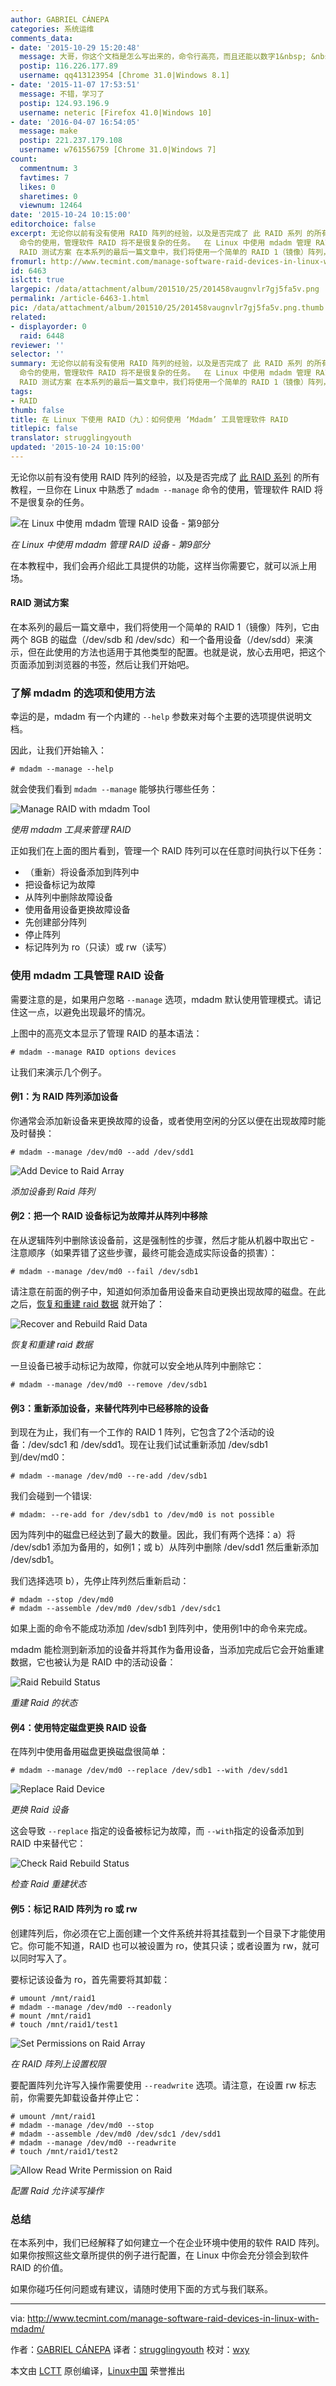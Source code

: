 ```yaml
---
author: GABRIEL CÁNEPA
categories: 系统运维
comments_data:
- date: '2015-10-29 15:20:48'
  message: 大哥，你这个文档是怎么写出来的，命令行高亮，而且还能以数字1&nbsp; &nbsp;2&nbsp; &nbsp; 3排序，请指教，谢谢。
  postip: 116.226.177.89
  username: qq413123954 [Chrome 31.0|Windows 8.1]
- date: '2015-11-07 17:53:51'
  message: 不错，学习了
  postip: 124.93.196.9
  username: neteric [Firefox 41.0|Windows 10]
- date: '2016-04-07 16:54:05'
  message: make
  postip: 221.237.179.108
  username: w761556759 [Chrome 31.0|Windows 7]
count:
  commentnum: 3
  favtimes: 7
  likes: 0
  sharetimes: 0
  viewnum: 12464
date: '2015-10-24 10:15:00'
editorchoice: false
excerpt: 无论你以前有没有使用 RAID 阵列的经验，以及是否完成了 此 RAID 系列 的所有教程，一旦你在 Linux 中熟悉了 mdadm --manage
  命令的使用，管理软件 RAID 将不是很复杂的任务。  在 Linux 中使用 mdadm 管理 RAID 设备 - 第9部分 在本教程中，我们会再介绍此工具提供的功能，这样当你需要它，就可以派上用场。
  RAID 测试方案 在本系列的最后一篇文章中，我们将使用一个简单的 RAID 1（镜像）阵列，它由两个 8GB 的磁盘（/dev/sdb 和 /dev/sdc）和一个备用设备（/dev/sdd）来演示，但在此使用的方法也适用于其他类型的配置。也就是说，放心
fromurl: http://www.tecmint.com/manage-software-raid-devices-in-linux-with-mdadm/
id: 6463
islctt: true
largepic: /data/attachment/album/201510/25/201458vaugnvlr7gj5fa5v.png
permalink: /article-6463-1.html
pic: /data/attachment/album/201510/25/201458vaugnvlr7gj5fa5v.png.thumb.jpg
related:
- displayorder: 0
  raid: 6448
reviewer: ''
selector: ''
summary: 无论你以前有没有使用 RAID 阵列的经验，以及是否完成了 此 RAID 系列 的所有教程，一旦你在 Linux 中熟悉了 mdadm --manage
  命令的使用，管理软件 RAID 将不是很复杂的任务。  在 Linux 中使用 mdadm 管理 RAID 设备 - 第9部分 在本教程中，我们会再介绍此工具提供的功能，这样当你需要它，就可以派上用场。
  RAID 测试方案 在本系列的最后一篇文章中，我们将使用一个简单的 RAID 1（镜像）阵列，它由两个 8GB 的磁盘（/dev/sdb 和 /dev/sdc）和一个备用设备（/dev/sdd）来演示，但在此使用的方法也适用于其他类型的配置。也就是说，放心
tags:
- RAID
thumb: false
title: 在 Linux 下使用 RAID（九）：如何使用 ‘Mdadm’ 工具管理软件 RAID
titlepic: false
translator: strugglingyouth
updated: '2015-10-24 10:15:00'
---
```


无论你以前有没有使用 RAID 阵列的经验，以及是否完成了 [此 RAID 系列](/article-6085-1.html) 的所有教程，一旦你在 Linux 中熟悉了 `mdadm --manage` 命令的使用，管理软件 RAID 将不是很复杂的任务。


![在 Linux 中使用 mdadm 管理 RAID 设备 - 第9部分](/data/attachment/album/201510/25/201458vaugnvlr7gj5fa5v.png)


*在 Linux 中使用 mdadm 管理 RAID 设备 - 第9部分*


在本教程中，我们会再介绍此工具提供的功能，这样当你需要它，就可以派上用场。


#### RAID 测试方案


在本系列的最后一篇文章中，我们将使用一个简单的 RAID 1（镜像）阵列，它由两个 8GB 的磁盘（/dev/sdb 和 /dev/sdc）和一个备用设备（/dev/sdd）来演示，但在此使用的方法也适用于其他类型的配置。也就是说，放心去用吧，把这个页面添加到浏览器的书签，然后让我们开始吧。


### 了解 mdadm 的选项和使用方法


幸运的是，mdadm 有一个内建的 `--help` 参数来对每个主要的选项提供说明文档。


因此，让我们开始输入：



```
# mdadm --manage --help

```

就会使我们看到 `mdadm --manage` 能够执行哪些任务：


![Manage RAID with mdadm Tool](/data/attachment/album/201510/23/231705xffac8m8a1wdwa9z.png)


*使用 mdadm 工具来管理 RAID*


正如我们在上面的图片看到，管理一个 RAID 阵列可以在任意时间执行以下任务：


* （重新）将设备添加到阵列中
* 把设备标记为故障
* 从阵列中删除故障设备
* 使用备用设备更换故障设备
* 先创建部分阵列
* 停止阵列
* 标记阵列为 ro（只读）或 rw（读写）


### 使用 mdadm 工具管理 RAID 设备


需要注意的是，如果用户忽略 `--manage` 选项，mdadm 默认使用管理模式。请记住这一点，以避免出现最坏的情况。


上图中的高亮文本显示了管理 RAID 的基本语法：



```
# mdadm --manage RAID options devices

```

让我们来演示几个例子。


#### ​例1：为 RAID 阵列添加设备


你通常会添加新设备来更换故障的设备，或者使用空闲的分区以便在出现故障时能及时替换：



```
# mdadm --manage /dev/md0 --add /dev/sdd1

```

![Add Device to Raid Array](/data/attachment/album/201510/23/231707tq4hp5elzgz5msoh.png)


*添加设备到 Raid 阵列*


#### ​例2：把一个 RAID 设备标记为故障并从阵列中移除


在从逻辑阵列中删除该设备前，这是强制性的步骤，然后才能从机器中取出它 - 注意顺序（如果弄错了这些步骤，最终可能会造成实际设备的损害）：



```
# mdadm --manage /dev/md0 --fail /dev/sdb1

```

请注意在前面的例子中，知道如何添加备用设备来自动更换出现故障的磁盘。在此之后，[恢复和重建 raid 数据](/article-6448-1.html) 就开始了：


![Recover and Rebuild Raid Data](/data/attachment/album/201510/23/231708kzclq63u006rtg6q.png)


*恢复和重建 raid 数据*


一旦设备已被手动标记为故障，你就可以安全地从阵列中删除它：



```
# mdadm --manage /dev/md0 --remove /dev/sdb1

```

#### 例3：重新添加设备，来替代阵列中已经移除的设备


到现在为止，我们有一个工作的 RAID 1 阵列，它包含了2个活动的设备：/dev/sdc1 和 /dev/sdd1。现在让我们试试重新添加 /dev/sdb1 到/dev/md0：



```
# mdadm --manage /dev/md0 --re-add /dev/sdb1

```

我们会碰到一个错误:



```
# mdadm: --re-add for /dev/sdb1 to /dev/md0 is not possible

```

因为阵列中的磁盘已经达到了最大的数量。因此，我们有两个选择：a）将 /dev/sdb1 添加为备用的，如例1；或 b）从阵列中删除 /dev/sdd1 然后重新添加 /dev/sdb1。


我们选择选项 b），先停止阵列然后重新启动：



```
# mdadm --stop /dev/md0
# mdadm --assemble /dev/md0 /dev/sdb1 /dev/sdc1

```

如果上面的命令不能成功添加 /dev/sdb1 到阵列中，使用例1中的命令来完成。


mdadm 能检测到新添加的设备并将其作为备用设备，当添加完成后它会开始重建数据，它也被认为是 RAID 中的活动设备：


![Raid Rebuild Status](/data/attachment/album/201510/23/231708v2azltciiahr2ejj.png)


*重建 Raid 的状态*


#### 例4：使用特定磁盘更换 RAID 设备


在阵列中使用备用磁盘更换磁盘很简单：



```
# mdadm --manage /dev/md0 --replace /dev/sdb1 --with /dev/sdd1

```

![Replace Raid Device](/data/attachment/album/201510/23/231708bw2b6k9wvzr9bkrj.png)


*更换 Raid 设备*


这会导致 `--replace` 指定的设备被标记为故障，而 `--with`指定的设备添加到 RAID 中来替代它：


![Check Raid Rebuild Status](/data/attachment/album/201510/23/231709h3bh88f8c8dfhnnm.png)


*检查 Raid 重建状态*


#### ​例5：标记 RAID 阵列为 ro 或 rw


创建阵列后，你必须在它上面创建一个文件系统并将其挂载到一个目录下才能使用它。你可能不知道，RAID 也可以被设置为 ro，使其只读；或者设置为 rw，就可以同时写入了。


要标记该设备为 ro，首先需要将其卸载：



```
# umount /mnt/raid1
# mdadm --manage /dev/md0 --readonly
# mount /mnt/raid1
# touch /mnt/raid1/test1

```

![Set Permissions on Raid Array](/data/attachment/album/201510/23/231709p7r4r2ehkjhkuk2k.png)


*在 RAID 阵列上设置权限*


要配置阵列允许写入操作需要使用 `--readwrite` 选项。请注意，在设置 rw 标志前，你需要先卸载设备并停止它：



```
# umount /mnt/raid1
# mdadm --manage /dev/md0 --stop
# mdadm --assemble /dev/md0 /dev/sdc1 /dev/sdd1
# mdadm --manage /dev/md0 --readwrite
# touch /mnt/raid1/test2

```

![Allow Read Write Permission on Raid](/data/attachment/album/201510/23/231710m88xdcxcf6o8r6ck.png)


*配置 Raid 允许读写操作*


### 总结


在本系列中，我们已经解释了如何建立一个在企业环境中使用的软件 RAID 阵列。如果你按照这些文章所提供的例子进行配置，在 Linux 中你会充分领会到软件 RAID 的价值。


如果你碰巧任何问题或有建议，请随时使用下面的方式与我们联系。




---


via: <http://www.tecmint.com/manage-software-raid-devices-in-linux-with-mdadm/>


作者：[GABRIEL CÁNEPA](http://www.tecmint.com/author/gacanepa/) 译者：[strugglingyouth](https://github.com/strugglingyouth) 校对：[wxy](https://github.com/wxy)


本文由 [LCTT](https://github.com/LCTT/TranslateProject) 原创编译，[Linux中国](https://linux.cn/) 荣誉推出